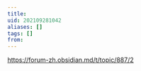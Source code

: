 ```yaml
---
title: 
uid: 202109281042
aliases: []
tags: []
from: 
---
```

https://forum-zh.obsidian.md/t/topic/887/2